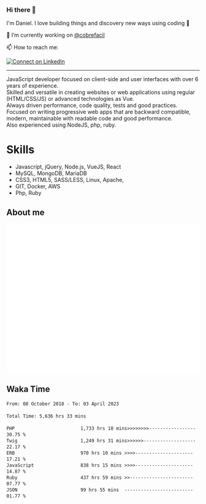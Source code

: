 ### Hi there 👋

I'm Daniel. I love building things and discovery new ways using coding :raised_hands: 

🔭 I’m currently working on [@cobrefacil](https://www.cobrefacil.com.br/)

📫 How to reach me:

[![Connect on LinkedIn](https://img.shields.io/badge/--linkedin?label=LinkedIn&logo=LinkedIn&style=social)](https://www.linkedin.com/in/daniel-cerverizzo/)

---

JavaScript developer focused on client-side and user interfaces with over 6 years of experience.  
Skilled and versatile in creating websites or web applications using regular (HTML/CSS/JS) or advanced technologies as Vue.  
Always driven performance, code quality, tests and good practices.  
 Focused on writing progressive web apps that are backward compatible, modern, maintainable with readable code and good performance.  
Also experienced using NodeJS, php, ruby. 


# Skills

 - Javascript, jQuery, Node.js, VueJS, React
 - MySQL, MongoDB, MariaDB    
 - CSS3, HTML5, SASS/LESS,  Linux, Apache,
 - GIT, Docker, AWS
 - Php, Ruby

## About me

![Metrics](/github-metrics.svg)

## Waka Time

<!--START_SECTION:waka-->

```text
From: 08 October 2018 - To: 03 April 2023

Total Time: 5,636 hrs 33 mins

PHP                        1,733 hrs 10 mins>>>>>>>>-----------------   30.75 %
Twig                       1,249 hrs 31 mins>>>>>>-------------------   22.17 %
ERB                        970 hrs 10 mins >>>>---------------------   17.21 %
JavaScript                 838 hrs 15 mins >>>>---------------------   14.87 %
Ruby                       437 hrs 59 mins >>-----------------------   07.77 %
JSON                       99 hrs 55 mins  -------------------------   01.77 %
```

<!--END_SECTION:waka-->

